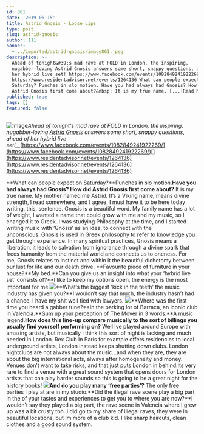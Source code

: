 ```yaml
---
id: 861
date: '2019-06-15'
title: Astrid Gnosis - Loose Lips
type: post
slug: astrid-gnosis
author: 111
banner:
  - ../imported/astrid-gnosis/image861.jpeg
description: >-
  Ahead of tonight&#39;s mad rave at FOLD in London, the inspiring,
  nugabber-loving Astrid Gnosis answers some short, snappy questions, ahead of
  her hybrid live set! https://www.facebook.com/events/1082849241922269/
  https://www.residentadvisor.net/events/1264136 What can people expect on
  Saturday? Punches in slo motion. Have you had always had Gnosis? How did
  Astrid Gnosis first come about?&nbsp; It is my true name. [...]Read More...
published: true
tags: []
featured: false
---
```

![image](../../imported/astrid-gnosis/image861.jpeg)_Ahead of tonight's mad rave at FOLD in London, the inspiring, nugabber-loving [Astrid Gnosis](https://soundcloud.com/astridgnosis) answers some short, snappy questions, ahead of her hybrid live set!__[](https://www.facebook.com/events/1082849241922269/)_[https://www.facebook.com/events/1082849241922269/](https://www.facebook.com/events/1082849241922269/)[](https://www.residentadvisor.net/events/1264136)[https://www.residentadvisor.net/events/1264136](https://www.residentadvisor.net/events/1264136)

**What can people expect on Saturday?**Punches in slo motion.**Have you had always had Gnosis? How did Astrid Gnosis first come about?** It is my true name. My mother named me Astrid. It’s a Viking name, means divine strength, I read somewhere, and I agree, I must have it to be here today writing, this, sentence. Gnosis is a beautiful word. My family name has a lot of weight, I wanted a name that could grow with me and my music, so I changed it to Greek. I was studying Philosophy at the time, and I started writing music with ‘Gnosis’ as an idea, to connect with the unconscious. Gnosis is used in Greek philosophy to refer to knowledge you get through experience. In many spiritual practices, Gnosis means a liberation, it leads to salvation from ignorance through a divine spark that frees humanity from the material world and connects us to oneness. For me, Gnosis relates to instinct and within it the beautiful dichotomy between our lust for life and our death drive. **Favourite piece of furniture in your house?**My bed.**Can you give us an insight into what your ‘hybrid live set’ consists of?**I like to keep my options open, the energy is the most important for me.![](/wp-content/uploads/live/img/wysiwyg/5d0511f6246df.jpg)**What’s the biggest 'kick in the teeth' the music industry has given you?**I wouldn’t say that much, the industry hasn’t had a chance. I have my shit well tied with lawyers. ![](/wp-content/uploads/live/img/wysiwyg/5d05118cb9bb9.jpg)**Where was the first time you heard a gabber tune?**In the parking lot of Barraca, an iconic club in Valencia.**Sum up your perception of The Mover in 3 words.**A music legend.**How does this line-up compare musically to the sort of billings you usually find yourself performing on?** Well Ive played around Europe with amazing artists, but musically I think this sort of night is lacking and much needed in London. Rex Club in Paris for example offers residencies to local underground artists, London instead keeps shutting down clubs. London nightclubs are not always about the music…and when they are, they are about the big international acts, always after homogeneity and money. Venues don’t want to take risks, and that just puts London in behind.Its very rare to find a venue with a great sound system that opens doors for London artists that can play harder sounds so this is going to be a great night for the history books! ![](/wp-content/uploads/live/img/wysiwyg/5d0511d00abae.jpg)**And do you play many ‘free parties’?** The only free parties I play at are in my studio.**Did the illegal rave scene play a big part in the  of your tastes and experiences to get you to where you are now?**I wouldn’t say they played a big part, the rave scene in Valencia where I grew up was a bit crusty tbh. I did go to my share of illegal raves, they were in beautiful locations, but Im more of a club kid. I like sharp haircuts, clean clothes and a good sound system.